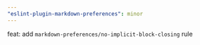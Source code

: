 ```yaml
---
"eslint-plugin-markdown-preferences": minor
---
```


feat: add `markdown-preferences/no-implicit-block-closing` rule
